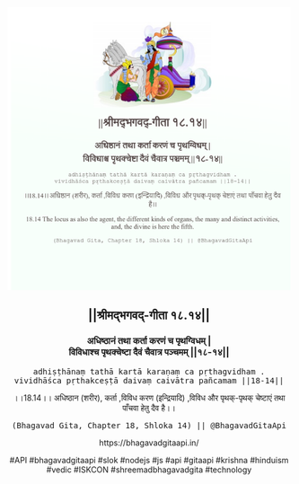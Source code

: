 <img src="../../asset/BG_18_14.png"/>
<center><h2>||श्रीमद्‍भगवद्‍-गीता १८.१४||</h2>
<h3>अधिष्ठानं तथा कर्ता करणं च पृथग्विधम् |<br/>विविधाश्च पृथक्चेष्टा दैवं चैवात्र पञ्चमम् ||१८-१४||</h3>
<pre>adhiṣṭhānaṃ tathā kartā karaṇaṃ ca pṛthagvidham .<br/>vividhāśca pṛthakceṣṭā daivaṃ caivātra pañcamam ||18-14||</pre>
<p>।।18.14।। अधिष्ठान (शरीर), कर्ता ,विविध करण (इन्द्रियादि) ,विविध और पृथक्-पृथक् चेष्टाएं तथा पाँचवा हेतु दैव है।।</p>
<pre>(Bhagavad Gita, Chapter 18, Shloka 14) || @BhagavadGitaApi</pre><p>https://bhagavadgitaapi.in/</p><p>#API #bhagavadgitaapi #slok #nodejs #js #api #gitaapi #krishna #hinduism #vedic #ISKCON #shreemadbhagavadgita #technology</p></center>